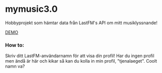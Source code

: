 # mymusic3.0

Hobbyprojekt som hämtar data från LastFM's API om mitt musiklyssnande!

[DEMO](https://mymusic40-flqreiaqaq.now.sh)

### How to:

Skriv ditt LastFM-användarnamn för att visa din profil! Har du ingen profil men ändå är här och kikar så kan du kolla in min profil, "tjenalaeget". Coolt namn va?
